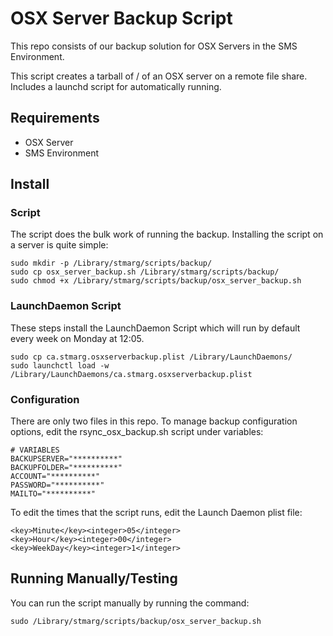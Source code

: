 # OSX Server Backup Script
This repo consists of our backup solution for OSX Servers in the SMS Environment.

This script creates a tarball of / of an OSX server on a remote file share. Includes a launchd script for automatically running.

## Requirements

* OSX Server
* SMS Environment

## Install

### Script

The script does the bulk work of running the backup.
Installing the script on a server is quite simple:

```
sudo mkdir -p /Library/stmarg/scripts/backup/
sudo cp osx_server_backup.sh /Library/stmarg/scripts/backup/
sudo chmod +x /Library/stmarg/scripts/backup/osx_server_backup.sh
```

### LaunchDaemon Script

These steps install the LaunchDaemon Script which will run by default every week on Monday at 12:05.

```
sudo cp ca.stmarg.osxserverbackup.plist /Library/LaunchDaemons/
sudo launchctl load -w /Library/LaunchDaemons/ca.stmarg.osxserverbackup.plist
```

### Configuration 

There are only two files in this repo. To manage backup configuration options, edit the rsync_osx_backup.sh script under variables:

```
# VARIABLES
BACKUPSERVER="**********"
BACKUPFOLDER="**********"
ACCOUNT="**********"
PASSWORD="**********"
MAILTO="**********"
```

To edit the times that the script runs, edit the Launch Daemon plist file:

```
<key>Minute</key><integer>05</integer>
<key>Hour</key><integer>00</integer>
<key>WeekDay</key><integer>1</integer>
``` 

## Running Manually/Testing

You can run the script manually by running the command:

```
sudo /Library/stmarg/scripts/backup/osx_server_backup.sh
```